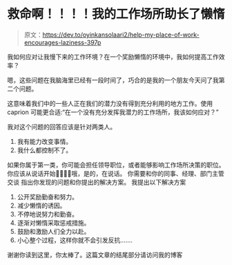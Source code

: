 # 救命啊！！！！我的工作场所助长了懒惰

> 原文：<https://dev.to/oyinkansolaari2/help-my-place-of-work-encourages-laziness-397p>

我如何应对让我慢下来的工作环境？在一个奖励懒惰的环境中，我如何提高工作效率？

嗯，这些问题在我脑海里已经有一段时间了，巧合的是我的一个朋友今天问了我第二个问题。

这意味着我们中的一些人正在我们的潜力没有得到充分利用的地方工作。使用 caprion 可能更合适:“在一个没有充分发挥我潜力的工作场所，我该如何应对？”

我对这个问题的回答应该是针对两类人。

1.  我有能力改变事情。
2.  我什么都控制不了。

如果你属于第一类，你可能会担任领导职位，或者能够影响工作场所决策的职位。你应该从说话开始🤗🤗🤗🤔哦，是的，在说话。
你需要和你的同事、经理、部门主管交谈
指出你发现的问题和你提出的解决方案。
我提出以下解决方案

1.  公开奖励勤奋和努力。
2.  减少懒惰的诱因。
3.  不停地说努力和勤奋。
4.  逐渐对懒惰采取惩戒措施。
5.  鼓励和激励人们全力以赴。
6.  小心整个过程，这样你就不会引发反抗.......

谢谢你读到这里，你太棒了。这篇文章的结尾部分请访问我的博客